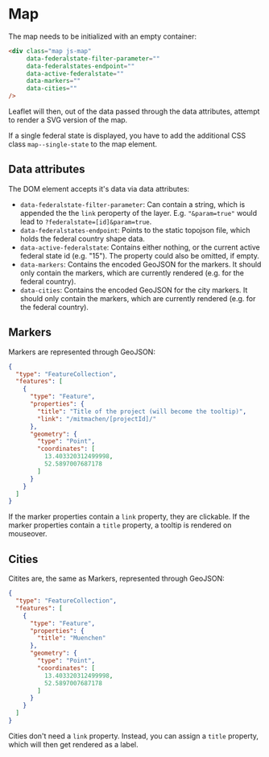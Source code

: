# Map

The map needs to be initialized with an empty container:

```html
<div class="map js-map"
     data-federalstate-filter-parameter=""
     data-federalstates-endpoint=""
     data-active-federalstate=""
     data-markers=""
     data-cities=""
/>
```

Leaflet will then, out of the data passed through the data attributes, attempt
to render a SVG version of the map.

If a single federal state is displayed, you have to add the additional CSS
class `map--single-state` to the map element.

## Data attributes

The DOM element accepts it's data via data attributes:

- `data-federalstate-filter-parameter`: Can contain a string, which is appended
  the the `link` peroperty of the layer. E.g. `"&param=true"` would lead to
  `?federalstate=[id]&param=true`.
- `data-federalstates-endpoint`: Points to the static topojson file, which holds
  the federal country shape data.
- `data-active-federalstate`: Contains either nothing, or the current active
  federal state id (e.g. "15"). The property could also be omitted, if empty.
- `data-markers`: Contains the encoded GeoJSON for the markers. It should only
  contain the markers, which are currently rendered (e.g. for the federal
  country).
- `data-cities`: Contains the encoded GeoJSON for the city markers. It should only
  contain the markers, which are currently rendered (e.g. for the federal
  country).

## Markers

Markers are represented through GeoJSON:

```json
{
  "type": "FeatureCollection",
  "features": [
    {
      "type": "Feature",
      "properties": {
        "title": "Title of the project (will become the tooltip)",
        "link": "/mitmachen/[projectId]/"
      },
      "geometry": {
        "type": "Point",
        "coordinates": [
          13.403320312499998,
          52.5897007687178
        ]
      }
    }
  ]
}
```

If the marker properties contain a `link` property, they are clickable. If the
marker properties contain a `title` property, a tooltip is rendered on mouseover.

## Cities

Citites are, the same as Markers, represented through GeoJSON:

```json
{
  "type": "FeatureCollection",
  "features": [
    {
      "type": "Feature",
      "properties": {
        "title": "Muenchen"
      },
      "geometry": {
        "type": "Point",
        "coordinates": [
          13.403320312499998,
          52.5897007687178
        ]
      }
    }
  ]
}
```

Cities don't need a `link` property. Instead, you can assign a `title` property,
which will then get rendered as a label.
